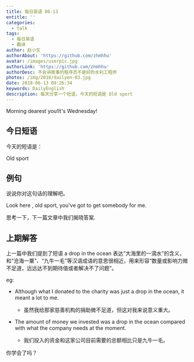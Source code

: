```yaml
---
title: 每日英语 06-13
entitle: ''
categories:
  - talk
tags:
  - 每日英语
  - 翻译
author: 赵小生
authorAbout: 'https://github.com/zhmhhu'
avatar: /images/userpic.jpg
authorLink: 'https://github.com/zhmhhu'
authorDesc: 不会讲故事的程序员不是好的水利工程师
photos: /img/2018/dailyen-03.jpg
date: 2018-06-13 09:26:34
keywords: DailyEnglish
description: 每天分享一个短语，今天的短语是 Old sport
---
```


Morning dearest you!It's Wednesday!

## 今日短语

今天的短语是：

Old sport

## 例句

说说你对这句话的理解吧。

Look here , old sport, you've got to get somebody for me.

思考一下，下一篇文章中我们揭晓答案.

## 上期解答

上一篇中我们提到了短语 a drop in the ocean 表达“大海里的一滴水”的含义，和“沧海一粟”、“九牛一毛”等汉语成语的意思很相近，用来形容“数量或影响力微不足道，远远达不到期待值或者解决不了问题”。

eg:
-  Although what I donated to the charity was just a drop in the ocean, it meant a lot to me.
   -  虽然我给那家慈善机构的捐助微不足道，但这对我来说意义重大。

-  The amount of money we invested was a drop in the ocean compared with what the company needs at the moment.
   - 我们投入的资金和这家公司目前需要的总额相比只是九牛一毛。

你学会了吗？


